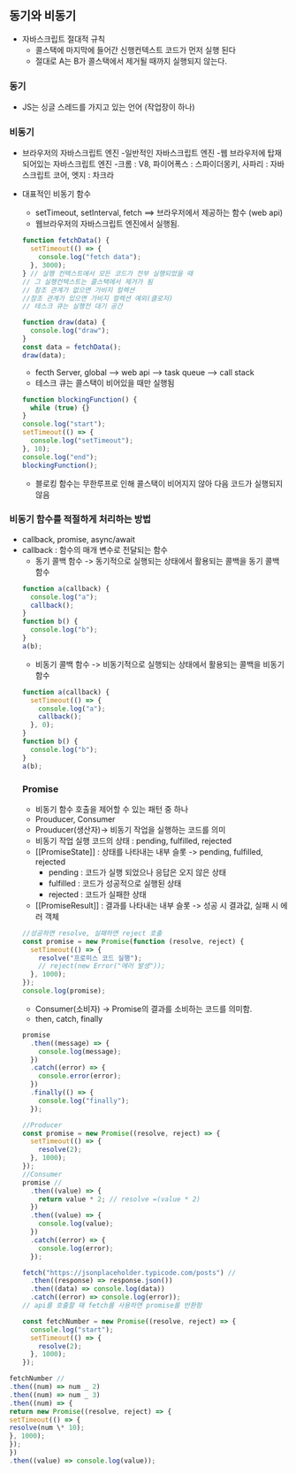 ## 동기와 비동기

- 자바스크립트 절대적 규칙
  - 콜스택에 마지막에 들어간 신행컨텍스트 코드가 먼저 실행 된다
  - 절대로 A는 B가 콜스택에서 제거될 때까지 실행되지 않는다.

### 동기

- JS는 싱글 스레드를 가지고 있는 언어 (작업장이 하나)

### 비동기

- 브라우저의 자바스크립트 엔진 -일반적인 자바스크립트 엔진 -웹 브라우저에 탑재되어있는 자바스크립트 엔진 -크롬 : V8, 파이어폭스 : 스파이더몽키, 사파리 : 자바스크립트 코어, 엣지 : 차크라
- 대표적인 비동기 함수

  - setTimeout, setInterval, fetch ==> 브라우저에서 제공하는 함수 (web api)
  - 웹브라우저의 자바스크립트 엔진에서 실행됨.

  ```js
  function fetchData() {
    setTimeout(() => {
      console.log("fetch data");
    }, 3000);
  } // 실행 컨텍스트에서 모든 코드가 전부 실행되었을 때
  // 그 실행컨텍스트는 콜스택에서 제거가 됨
  // 참조 관계가 없으면 가비지 컬렉션
  //참조 관계가 있으면 가비지 컬렉션 예외(클로저)
  // 테스크 큐는 실행전 대기 공간

  function draw(data) {
    console.log("draw");
  }
  const data = fetchData();
  draw(data);
  ```

  - fecth Server, global --> web api --> task queue --> call stack
  - 테스크 큐는 콜스택이 비어있을 때만 실행됨

  ```js
  function blockingFunction() {
    while (true) {}
  }
  console.log("start");
  setTimeout(() => {
    console.log("setTimeout");
  }, 10);
  console.log("end");
  blockingFunction();
  ```

  - 블로킹 함수는 무한루프로 인해 콜스택이 비어지지 않아 다음 코드가 실행되지 않음

### 비동기 함수를 적절하게 처리하는 방법

- callback, promise, async/await
- callback : 함수의 매개 변수로 전달되는 함수
  - 동기 콜백 함수 -> 동기적으로 실행되는 상태에서 활용되는 콜백을 동기 콜백 함수
  ```js
  function a(callback) {
    console.log("a");
    callback();
  }
  function b() {
    console.log("b");
  }
  a(b);
  ```
  - 비동기 콜백 함수 -> 비동기적으로 실행되는 상태에서 활용되는 콜백을 비동기 함수
  ```js
  function a(callback) {
    setTimeout(() => {
      console.log("a");
      callback();
    }, 0);
  }
  function b() {
    console.log("b");
  }
  a(b);
  ```
  ### Promise
  - 비동기 함수 호출을 제어할 수 있는 패턴 중 하나
  - Prouducer, Consumer
  - Prouducer(생산자)-> 비동기 작업을 실행하는 코드를 의미
  - 비동기 작업 실행 코드의 상태 : pending, fulfilled, rejected
  - [[PromiseState]] : 상태를 나타내는 내부 슬롯 -> pending, fulfilled, rejected
    - pending : 코드가 실행 되었으나 응답은 오지 않은 상태
    - fulfilled : 코드가 성공적으로 실행된 상태
    - rejected : 코드가 실패한 상태
  - [[PromiseResult]] : 결과를 나타내는 내부 슬롯 -> 성공 시 결과값, 실패 시 에러 객체
  ```js
  //성공하면 resolve, 실패하면 reject 호출
  const promise = new Promise(function (resolve, reject) {
    setTimeout(() => {
      resolve("프로미스 코드 실행");
      // reject(new Error("에러 발생"));
    }, 1000);
  });
  console.log(promise);
  ```
  - Consumer(소비자) -> Promise의 결과를 소비하는 코드를 의미함.
  - then, catch, finally
  ```js
  promise
    .then((message) => {
      console.log(message);
    })
    .catch((error) => {
      console.error(error);
    })
    .finally(() => {
      console.log("finally");
    });
  ```
  ```js
  //Producer
  const promise = new Promise((resolve, reject) => {
    setTimeout(() => {
      resolve(2);
    }, 1000);
  });
  //Consumer
  promise //
    .then((value) => {
      return value * 2; // resolve =(value * 2)
    })
    .then((value) => {
      console.log(value);
    })
    .catch((error) => {
      console.log(error);
    });
  ```
  ```js
  fetch("https://jsonplaceholder.typicode.com/posts") //
    .then((response) => response.json())
    .then((data) => console.log(data))
    .catch((error) => console.log(error));
  // api를 호출할 때 fetch를 사용하면 promise를 반환함
  ```
  ```js
  const fetchNumber = new Promise((resolve, reject) => {
    console.log("start");
    setTimeout(() => {
      resolve(2);
    }, 1000);
  });
  ```

```js
fetchNumber //
.then((num) => num _ 2)
.then((num) => num _ 3)
.then((num) => {
return new Promise((resolve, reject) => {
setTimeout(() => {
resolve(num \* 10);
}, 1000);
});
})
.then((value) => console.log(value));

```

